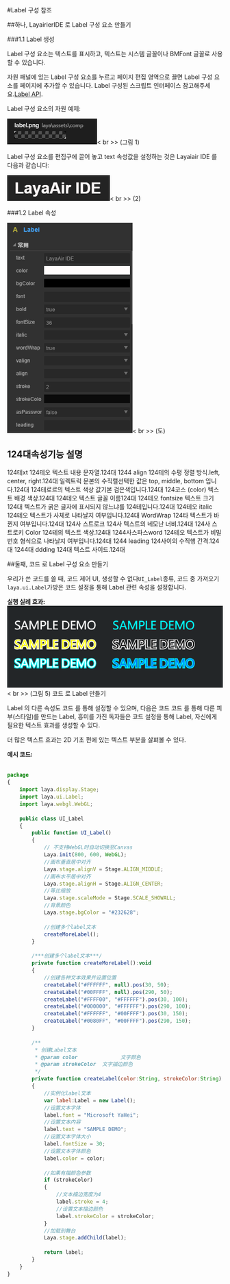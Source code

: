#Label 구성 참조



##하나, LayairierIDE 로 Label 구성 요소 만들기

###1.1 Label 생성

Label 구성 요소는 텍스트를 표시하고, 텍스트는 시스템 글꼴이나 BMFont 글꼴로 사용할 수 있습니다.

자원 패널에 있는 Label 구성 요소를 누르고 페이지 편집 영역으로 끌면 Label 구성 요소를 페이지에 추가할 수 있습니다.
Label 구성된 스크립트 인터페이스 참고해주세요.[Label API](http://layaair.ldc.layabox.com/api/index.html?category=Core&class=laya.ui.Label).

Label 구성 요소의 자원 예제:

​![图片0.png](img/1.png)< br >>
(그림 1)

Label 구성 요소를 편집구에 끌어 놓고 text 속성값을 설정하는 것은 Layaiair IDE 를 다음과 같습니다:

​![图片0.png](img/2.png)< br >>
(2)



 

 



###1.2 Label 속성

​![图片0.png](img/3.png)< br >>
(도)

124대**속성**기능 설명
----------------------------------------------------------------------------------------------------------------------------------------------------------------------------------------------------------------------
124테xt  124테오 텍스트 내용 문자열.124대
1244 align  124테의 수평 정렬 방식.left, center, right.124대
일렉트릭 문본의 수직렬선택한 값은 top, middle, bottom 입니다.124대
124테로르의 텍스트 색상 값기본 검은색입니다.124대
124코스 (color) 텍스트 배경 색상.124대
124테오  텍스트 글꼴 이름124대
124테오  fontsize 텍스트 크기124대
텍스트가 굵은 글자에 표시되지 않느냐를 124테입니다.124대
124테오 italic 124테오 텍스트가 사체로 나타날지 여부입니다.124대
WordWrap 124타 텍스트가 바뀐지 여부입니다.124대
124사 스트로크 124사 텍스트의 네모난 너비.124대
124사 스트로키 Color 124테의 텍스트 색상.124대
1244사스파스word 124테오 텍스트가 비밀번호 형식으로 나타날지 여부입니다.124대
1244 leading  124사이의 수직행 간격.124대
1244대 ddding 124대 텍스트 사이드.124대



 



##둘째, 코드 로 Label 구성 요소 만들기

우리가 쓴 코드를 쓸 때, 코드 제어 UI, 생성할 수 없다`UI_Label`종류, 코드 중 가져오기`laya.ui.Label`가방은 코드 설정을 통해 Label 관련 속성을 설정합니다.

**실행 실례 효과:**
​![5](img/4.png)< br >>
(그림 5) 코드 로 Label 만들기

Label 의 다른 속성도 코드 를 통해 설정할 수 있으며, 다음은 코드 코드 를 통해 다른 피부(스타일)를 만드는 Label, 흥미를 가진 독자들은 코드 설정을 통해 Label, 자신에게 필요한 텍스트 효과를 생성할 수 있다.

더 많은 텍스트 효과는 2D 기초 편에 있는 텍스트 부분을 살펴볼 수 있다.

**예시 코드:**


```javascript

package 
{
	import laya.display.Stage;
	import laya.ui.Label;
	import laya.webgl.WebGL;
	
	public class UI_Label
	{
		public function UI_Label()
		{
			// 不支持WebGL时自动切换至Canvas
			Laya.init(800, 600, WebGL);
			//画布垂直居中对齐
			Laya.stage.alignV = Stage.ALIGN_MIDDLE;
			//画布水平居中对齐
			Laya.stage.alignH = Stage.ALIGN_CENTER;
			//等比缩放
			Laya.stage.scaleMode = Stage.SCALE_SHOWALL;
			//背景颜色
			Laya.stage.bgColor = "#232628";

			//创建多个label文本
			createMoreLabel();			
		}

		/***创建多个label文本***/
		private function createMoreLabel():void
		{
			//创建各种文本效果并设置位置
			createLabel("#FFFFFF", null).pos(30, 50);
			createLabel("#00FFFF", null).pos(290, 50);
			createLabel("#FFFF00", "#FFFFFF").pos(30, 100);
			createLabel("#000000", "#FFFFFF").pos(290, 100);
			createLabel("#FFFFFF", "#00FFFF").pos(30, 150);
			createLabel("#0080FF", "#00FFFF").pos(290, 150);
		}
		
		/**
		 * 创建Label文本
		 * @param color 	         文字颜色
		 * @param strokeColor  文字描边颜色
		 */		
		private function createLabel(color:String, strokeColor:String):Label
		{
			//实例化label文本
			var label:Label = new Label();
			//设置文本字体
			label.font = "Microsoft YaHei";
			//设置文本内容
			label.text = "SAMPLE DEMO";
			//设置文本字体大小
			label.fontSize = 30;
			//设置文本字体颜色
			label.color = color;
			
			//如果有描颜色参数
			if (strokeColor)
			{
				//文本描边宽度为4
				label.stroke = 4;
				//设置文本描边颜色
				label.strokeColor = strokeColor;
			}
			//加载到舞台
			Laya.stage.addChild(label);
			
			return label;
		}
	}
}
```








 	